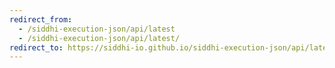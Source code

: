 ```yaml
---
redirect_from:
  - /siddhi-execution-json/api/latest
  - /siddhi-execution-json/api/latest/
redirect_to: https://siddhi-io.github.io/siddhi-execution-json/api/latest/
---
```

